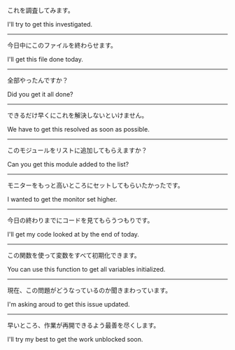 これを調査してみます。

I'll try to get this investigated.

---

今日中にこのファイルを終わらせます。

I'll get this file done today.

---

全部やったんですか？

Did you get it all done?

---

できるだけ早くにこれを解決しないといけません。

We have to get this resolved as soon as possible.

---

このモジュールをリストに追加してもらえますか？

Can you get this module added to the list?

---

モニターをもっと高いところにセットしてもらいたかったです。

I wanted to get the monitor set higher.

---

今日の終わりまでにコードを見てもらうつもりです。

I'll get my code looked at by the end of today.

---

この関数を使って変数をすべて初期化できます。

You can use this function to get all variables initialized.

---

現在、この問題がどうなっているのか聞きまわっています。

I'm asking aroud to get this issue updated.

---

早いところ、作業が再開できるよう最善を尽くします。

I'll try my best to get the work unblocked soon.
